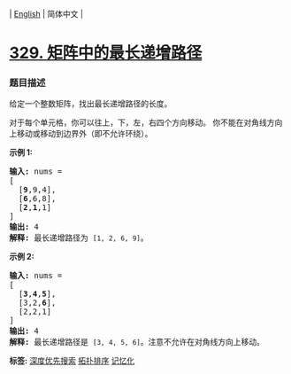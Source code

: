 | [English](README_EN.md) | 简体中文 |

# [329. 矩阵中的最长递增路径](https://leetcode-cn.com/problems/longest-increasing-path-in-a-matrix)
 ### 题目描述
<p>给定一个整数矩阵，找出最长递增路径的长度。</p>

<p>对于每个单元格，你可以往上，下，左，右四个方向移动。 你不能在对角线方向上移动或移动到边界外（即不允许环绕）。</p>

<p><strong>示例 1:</strong></p>

<pre><strong>输入: </strong>nums = 
[
  [<strong>9</strong>,9,4],
  [<strong>6</strong>,6,8],
  [<strong>2</strong>,<strong>1</strong>,1]
] 
<strong>输出:</strong> 4 
<strong>解释:</strong> 最长递增路径为&nbsp;<code>[1, 2, 6, 9]</code>。</pre>

<p><strong>示例 2:</strong></p>

<pre><strong>输入:</strong> nums = 
[
  [<strong>3</strong>,<strong>4</strong>,<strong>5</strong>],
  [3,2,<strong>6</strong>],
  [2,2,1]
] 
<strong>输出: </strong>4 
<strong>解释: </strong>最长递增路径是&nbsp;<code>[3, 4, 5, 6]</code>。注意不允许在对角线方向上移动。
</pre>

**标签:**  [深度优先搜索](https://leetcode-cn.com/tag/depth-first-search) [拓扑排序](https://leetcode-cn.com/tag/topological-sort) [记忆化](https://leetcode-cn.com/tag/memoization) 